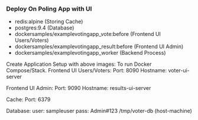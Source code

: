 ### Deploy On Poling App with UI

 - redis:alpine (Storing Cache)
 - postgres:9.4 (Database)
 - dockersamples/examplevotingapp_vote:before (Frontend UI Users/Voters)
 - dockersamples/examplevotingapp_result:before (Frontend UI Admin)
 - dockersamples/examplevotingapp_worker (Backend Process)


Create Application Setup with above images:
To run Docker Compose/Stack.
Frontend UI Users/Voters:
  Port: 8090
  Hostname: voter-ui-server

Frontend UI Admin:
  Port: 9090
  Hostname: results-ui-server

Cache:
  Port: 6379

Database:
  user: sampleuser
  pass: Admin#123
  /tmp/voter-db (host-machine)